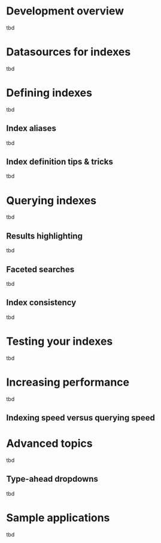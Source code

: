 # Development overview

tbd

# Datasources for indexes

tbd

# Defining indexes

tbd

## Index aliases

tbd

## Index definition tips & tricks

tbd

# Querying indexes

tbd

## Results highlighting

tbd

## Faceted searches

tbd

## Index consistency

tbd

# Testing your indexes

tbd

# Increasing performance

tbd

## Indexing speed versus querying speed

# Advanced topics

tbd

## Type-ahead dropdowns

tbd

# Sample applications

tbd

